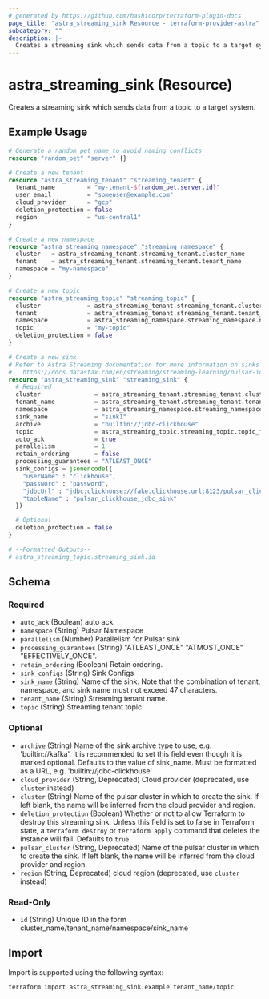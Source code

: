 ```yaml
---
# generated by https://github.com/hashicorp/terraform-plugin-docs
page_title: "astra_streaming_sink Resource - terraform-provider-astra"
subcategory: ""
description: |-
  Creates a streaming sink which sends data from a topic to a target system.
---
```


# astra_streaming_sink (Resource)

Creates a streaming sink which sends data from a topic to a target system.

## Example Usage

```terraform
# Generate a random pet name to avoid naming conflicts
resource "random_pet" "server" {}

# Create a new tenant
resource "astra_streaming_tenant" "streaming_tenant" {
  tenant_name         = "my-tenant-${random_pet.server.id}"
  user_email          = "someuser@example.com"
  cloud_provider      = "gcp"
  deletion_protection = false
  region              = "us-central1"
}

# Create a new namespace
resource "astra_streaming_namespace" "streaming_namespace" {
  cluster   = astra_streaming_tenant.streaming_tenant.cluster_name
  tenant    = astra_streaming_tenant.streaming_tenant.tenant_name
  namespace = "my-namespace"
}

# Create a new topic
resource "astra_streaming_topic" "streaming_topic" {
  cluster             = astra_streaming_tenant.streaming_tenant.cluster_name
  tenant              = astra_streaming_tenant.streaming_tenant.tenant_name
  namespace           = astra_streaming_namespace.streaming_namespace.namespace
  topic               = "my-topic"
  deletion_protection = false
}

# Create a new sink
# Refer to Astra Streaming documentation for more information on sinks
#   https://docs.datastax.com/en/streaming/streaming-learning/pulsar-io/connectors/index.html
resource "astra_streaming_sink" "streaming_sink" {
  # Required
  cluster               = astra_streaming_tenant.streaming_tenant.cluster_name
  tenant_name           = astra_streaming_tenant.streaming_tenant.tenant_name
  namespace             = astra_streaming_namespace.streaming_namespace.namespace
  sink_name             = "sink1"
  archive               = "builtin://jdbc-clickhouse"
  topic                 = astra_streaming_topic.streaming_topic.topic_fqn
  auto_ack              = true
  parallelism           = 1
  retain_ordering       = false
  processing_guarantees = "ATLEAST_ONCE"
  sink_configs = jsonencode({
    "userName" : "clickhouse",
    "password" : "password",
    "jdbcUrl" : "jdbc:clickhouse://fake.clickhouse.url:8123/pulsar_clickhouse_jdbc_sink",
    "tableName" : "pulsar_clickhouse_jdbc_sink"
  })

  # Optional
  deletion_protection = false
}

# --Formatted Outputs--
# astra_streaming_topic.streaming_sink.id
```

<!-- schema generated by tfplugindocs -->
## Schema

### Required

- `auto_ack` (Boolean) auto ack
- `namespace` (String) Pulsar Namespace
- `parallelism` (Number) Parallelism for Pulsar sink
- `processing_guarantees` (String) "ATLEAST_ONCE" "ATMOST_ONCE" "EFFECTIVELY_ONCE".
- `retain_ordering` (Boolean) Retain ordering.
- `sink_configs` (String) Sink Configs
- `sink_name` (String) Name of the sink. Note that the combination of tenant, namespace, and sink name must not exceed 47 characters.
- `tenant_name` (String) Streaming tenant name.
- `topic` (String) Streaming tenant topic.

### Optional

- `archive` (String) Name of the sink archive type to use, e.g. 'builtin://kafka'. It is recommended to set this field even though it is marked optional. Defaults to the value of sink_name. Must be formatted as a URL, e.g. 'builtin://jdbc-clickhouse'
- `cloud_provider` (String, Deprecated) Cloud provider (deprecated, use `cluster` instead)
- `cluster` (String) Name of the pulsar cluster in which to create the sink. If left blank, the name will be inferred from the cloud provider and region.
- `deletion_protection` (Boolean) Whether or not to allow Terraform to destroy this streaming sink. Unless this field is set to false in Terraform state, a `terraform destroy` or `terraform apply` command that deletes the instance will fail. Defaults to `true`.
- `pulsar_cluster` (String, Deprecated) Name of the pulsar cluster in which to create the sink. If left blank, the name will be inferred from the cloud provider and region.
- `region` (String, Deprecated) cloud region (deprecated, use `cluster` instead)

### Read-Only

- `id` (String) Unique ID in the form cluster_name/tenant_name/namespace/sink_name

## Import

Import is supported using the following syntax:

```shell
terraform import astra_streaming_sink.example tenant_name/topic
```
